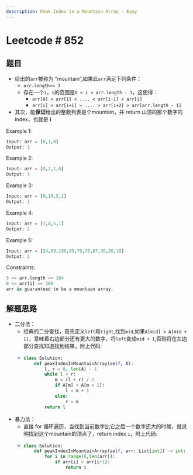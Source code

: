 ```yaml
---
description: Peak Index in a Mountain Array - Easy
---
```


# Leetcode \# 852

## 题目

* 给出的`arr`被称为 “mountain”,如果此`arr`满足下列条件：
  * `arr.length>= 3`
  * 存在一个`i`，`i`的范围是`0 < i < arr.length - 1`，这使得：
    * `arr[0] < arr[1] < .... < arr[i-1] < arr[i]`
    * `arr[i] > arr[i+1] > .... > arr[i+2] > arr[arr.length - 1]`
* 其次，能**保证**给出的整数列表是个mountain，并 return 山顶的那个数字的index，也就是 **i**

Example 1:

```python
Input: arr = [0,1,0]
Output: 1
```

Example 2:

```python
Input: arr = [0,2,1,0]
Output: 1
```

Example 3:

```python
Input: arr = [0,10,5,2]
Output: 1
```

Example 4:

```python
Input: arr = [3,4,5,1]
Output: 2
```

Example 5:

```python
Input: arr = [24,69,100,99,79,78,67,36,26,19]
Output: 2
```

Constraints:

```python
3 <= arr.length <= 104
0 <= arr[i] <= 106
arr is guaranteed to be a mountain array.
```

## 解题思路

* 二分法：
  * 经典的二分查找，首先定义`left`和`right`,找到`mid`,如果`A[mid] < A[mid + 1]`，意味着右边部分还有更大的数字，将`left`变成`mid + 1`,否则将在左边部分查找知道找到结果，附上代码:
  * ```python
    class Solution:
        def peakIndexInMountainArray(self, A):
            l, r = 0, len(A) - 1
            while l < r:
                m = (l + r) / 2
                if A[m] < A[m + 1]:
                    l = m + 1
                else:
                    r = m
            return l
    ```
* 暴力法：
  * 直接 for 循环遍历，当找到当前数字比它之后一个数字还大的时候，就说明找到这个mountain的顶点了，return index `i`，附上代码:
  * ```python
    class Solution:
        def peakIndexInMountainArray(self, arr: List[int]) -> int:
            for i in range(0,len(arr)):
                if arr[i] > arr[i+1]:
                    return i
    ```

